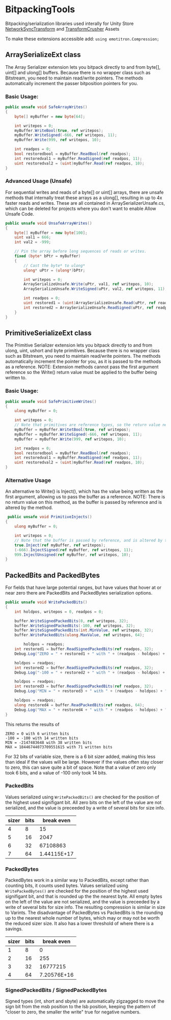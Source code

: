 # BitpackingTools
Bitpacking/serialization libraries used interally for Unity Store <a href="https://assetstore.unity.com/packages/tools/network/network-sync-transform-nst-98453">NetworkSyncTransform</a> and <a href="https://assetstore.unity.com/packages/tools/network/transform-crusher-free-version-117313">TransformCrusher</a> Assets 

To make these extensions accessible add:
```using emotitron.Compression;```

## ArraySerializeExt class

The Array Serializer extension lets you bitpack directly to and from byte[], uint[] and ulong[] buffers. Because there is no wrapper class such as Bitstream, you need to maintain read/write pointers. The methods automatically increment the passer bitposition pointers for you.

### Basic Usage:
```cs
public unsafe void SafeArrayWrites()
{
	byte[] myBuffer = new byte[64];

	int writepos = 0;
	myBuffer.WriteBool(true, ref writepos);
	myBuffer.WriteSigned(-666, ref writepos, 11);
	myBuffer.Write(999, ref writepos, 10);

	int readpos = 0;
	bool restoredbool = myBuffer.ReadBool(ref readpos);
	int restoredval1 = myBuffer.ReadSigned(ref readpos, 11);
	uint restoredval2 = (uint)myBuffer.Read(ref readpos, 10);
}
```
### Advanced Usage (Unsafe)
For sequential writes and reads of a byte[] or uint[] arrays, there are unsafe methods that internally treat these arrays as a ulong[], resulting in up to 4x faster reads and writes. These are all contained in ArraySerializerUnsafe.cs, which can be deleted for projects where you don't want to enable Allow Unsafe Code.
```cs
public unsafe void UnsafeArrayWrites()
{
	byte[] myBuffer = new byte[100];
	uint val1 = 666;
	int val2 = -999;

	// Pin the array before long sequences of reads or writes.
	fixed (byte* bPtr = myBuffer)
	{
		// Cast the byte* to ulong*
		ulong* uPtr = (ulong*)bPtr;

		int writepos = 0;
		ArraySerializeUnsafe.Write(uPtr, val1, ref writepos, 10);
		ArraySerializeUnsafe.WriteSigned(uPtr, val2, ref writepos, 11);

		int readpos = 0;
		uint restored1 = (uint)ArraySerializeUnsafe.Read(uPtr, ref readpos, 10);
		int restored2 = ArraySerializeUnsafe.ReadSigned(uPtr, ref readpos, 11);
	}
}
```

## PrimitiveSerializeExt class

The Primitive Serializer extension lets you bitpack directly to and from ulong, uint, ushort and byte primitives. Because there is no wrapper class such as Bitstream, you need to maintain read/write pointers. The methods automatically increment the pointer for you, as it is passed to the methods as a reference. NOTE: Extension methods cannot pass the first argument reference so the Write() return value must be applied to the buffer being written to.

### Basic Usage:
```cs
public unsafe void SafePrimitiveWrites()
{
	ulong myBuffer = 0;

	int writepos = 0;
	// Note that primitives are reference types, so the return value needs to be applied.
	myBuffer = myBuffer.WritetBool(true, ref writepos);
	myBuffer = myBuffer.WriteSigned(-666, ref writepos, 11);
	myBuffer = myBuffer.Write(999, ref writepos, 10);

	int readpos = 0;
	bool restoredbool = myBuffer.ReadBool(ref readpos);
	int restoredval1 = myBuffer.ReadSigned(ref readpos, 11);
	uint restoredval2 = (uint)myBuffer.Read(ref readpos, 10);
}
```

### Alternative Usage
An alternative to Write() is Inject(), which has the value being written as the first argument, allowing us to pass the buffer as a reference. NOTE: There is no return value on this method, as the buffer is passed by reference and is altered by the method.
```cs
 public unsafe void PrimitiveInjects()
{
	ulong myBuffer = 0;

	int writepos = 0;
	// Note that the buffer is passed by reference, and is altered by the method.
	true.Inject(ref myBuffer, ref writepos);
	(-666).InjectSigned(ref myBuffer, ref writepos, 11);
	999.InjectUnsigned(ref myBuffer, ref writepos, 10);
}
 ```

## PackedBits and PackedBytes
For fields that have large potential ranges, but have values that hover at or near zero there are PackedBits and PackedBytes serialization options.

```cs
public unsafe void WritePackedBits()
{
	int holdpos, writepos = 0, readpos = 0;

	buffer.WriteSignedPackedBits(0, ref writepos, 32);
	buffer.WriteSignedPackedBits(-100, ref writepos, 32);
	buffer.WriteSignedPackedBits(int.MinValue, ref writepos, 32);
	buffer.WritePackedBits(ulong.MaxValue, ref writepos, 64);

		holdpos = readpos;
	int restored1 = buffer.ReadSignedPackedBits(ref readpos, 32);
	Debug.Log("ZERO = " + restored1 + " with " + (readpos - holdpos) + " written bits");

	holdpos = readpos;
	int restored2 = buffer.ReadSignedPackedBits(ref readpos, 32);
	Debug.Log("-100 = " + restored2 + " with " + (readpos - holdpos) + " written bits");

	holdpos = readpos;
	int restored3 = buffer.ReadSignedPackedBits(ref readpos, 32);
	Debug.Log("MIN = " + restored3 + " with " + (readpos - holdpos) + " written bits");

	holdpos = readpos;
	ulong restored4 = buffer.ReadPackedBits(ref readpos, 64);
	Debug.Log("MAX = " + restored4 + " with " + (readpos - holdpos) + " written bits");
}
```

This returns the results of 
```
ZERO = 0 with 6 written bits
-100 = -100 with 14 written bits
MIN = -2147483648 with 38 written bits
MAX = 18446744073709551615 with 71 written bits
```
For 32 bits of variable size, there is a 6 bit sizer added, making this less than ideal if the values will be large. However if the values often stay closer to zero, this can save quite a bit of space. Note that a value of zero only took 6 bits, and a value of -100 only took 14 bits.

### PackedBits
Values serialized using ``WritePackedBits()`` are checked for the position of the highest used signifigant bit. All zero bits on the left of the value are not serialized, and the value is preceeded by a write of several bits for size info.

| sizer | bits | break even  |
|-------|------|-------------|
| 4     | 8    | 15          |
| 5     | 16   | 2047        |
| 6     | 32   | 67108863    |
| 7     | 64   | 1.44115E+17 |

### PackedBytes
PackedBytes work in a similar way to PackedBits, except rather than counting bits, it counts used bytes. Values serialized using ``WritePackedBytes()`` are checked for the position of the highest used signifigant bit, and that is rounded up the the nearest byte. All empty bytes on the left of the value are not serialized, and the value is preceeded by a write of several bits for size info. The resulting compression is similar in size to Varints. The disadvantage of PackedBytes vs PackedBits is the rounding up to the nearest whole number of bytes, which may or may not be worth the reduced sizer size. It also has a lower threshold of where there is a savings.

| sizer | bits | break even  |
|-------|------|-------------|
| 1     | 8    | 0           |
| 2     | 16   | 255         |
| 3     | 32   | 16777215    |
| 4     | 64   | 7.20576E+16 |

### SignedPackedBits / SignedPackedBytes
Signed types (int, short and sbyte) are automatically zigzagged to move the sign bit from the msb position to the lsb position, keeping the pattern of "closer to zero, the smaller the write" true for negative numbers.
